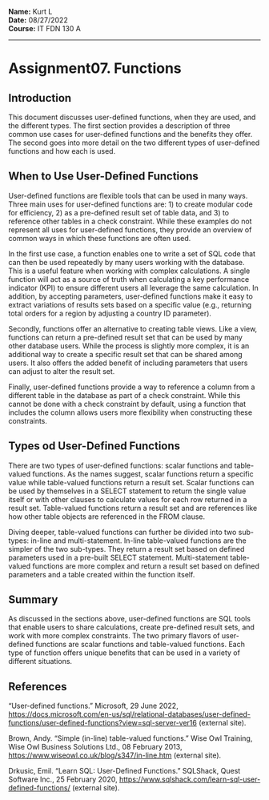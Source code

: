 **Name:** Kurt L  
**Date:** 08/27/2022  
**Course:** IT FDN 130 A  
***
# Assignment07. Functions

## Introduction
This document discusses user-defined functions, when they are used, and the different types. The first section provides a description of three common use cases for user-defined functions and the benefits they offer. The second goes into more detail on the two different types of user-defined functions and how each is used.

## When to Use User-Defined Functions
User-defined functions are flexible tools that can be used in many ways. Three main uses for user-defined functions are: 1) to create modular code for efficiency, 2) as a pre-defined result set of table data, and 3) to reference other tables in a check constraint. While these examples do not represent all uses for user-defined functions, they provide an overview of common ways in which these functions are often used.

In the first use case, a function enables one to write a set of SQL code that can then be used repeatedly by many users working with the database. This is a useful feature when working with complex calculations. A single function will act as a source of truth when calculating a key performance indicator (KPI) to ensure different users all leverage the same calculation. In addition, by accepting parameters, user-defined functions make it easy to extract variations of results sets based on a specific value (e.g., returning total orders for a region by adjusting a country ID parameter).

Secondly, functions offer an alternative to creating table views. Like a view, functions can return a pre-defined result set that can be used by many other database users. While the process is slightly more complex, it is an additional way to create a specific result set that can be shared among users. It also offers the added benefit of including parameters that users can adjust to alter the result set.

Finally, user-defined functions provide a way to reference a column from a different table in the database as part of a check constraint. While this cannot be done with a check constraint by default, using a function that includes the column allows users more flexibility when constructing these constraints.

## Types od User-Defined Functions
There are two types of user-defined functions: scalar functions and table-valued functions. As the names suggest, scalar functions return a specific value while table-valued functions return a result set. Scalar functions can be used by themselves in a SELECT statement to return the single value itself or with other clauses to calculate values for each row returned in a result set. Table-valued functions return a result set and are references like how other table objects are referenced in the FROM clause.

Diving deeper, table-valued functions can further be divided into two sub-types: in-line and multi-statement. In-line table-valued functions are the simpler of the two sub-types. They return a result set based on defined parameters used in a pre-built SELECT statement. Multi-statement table-valued functions are more complex and return a result set based on defined parameters and a table created within the function itself.

## Summary
As discussed in the sections above, user-defined functions are SQL tools that enable users to share calculations, create pre-defined result sets, and work with more complex constraints. The two primary flavors of user-defined functions are scalar functions and table-valued functions. Each type of function offers unique benefits that can be used in a variety of different situations. 

## References
“User-defined functions.” Microsoft, 29 June 2022, https://docs.microsoft.com/en-us/sql/relational-databases/user-defined-functions/user-defined-functions?view=sql-server-ver16 (external site).

Brown, Andy. “Simple (in-line) table-valued functions.” Wise Owl Training, Wise Owl Business Solutions Ltd., 08 February 2013, https://www.wiseowl.co.uk/blog/s347/in-line.htm (external site).

Drkusic, Emil. “Learn SQL: User-Defined Functions.” SQLShack, Quest Software Inc., 25 February 2020, https://www.sqlshack.com/learn-sql-user-defined-functions/ (external site).
